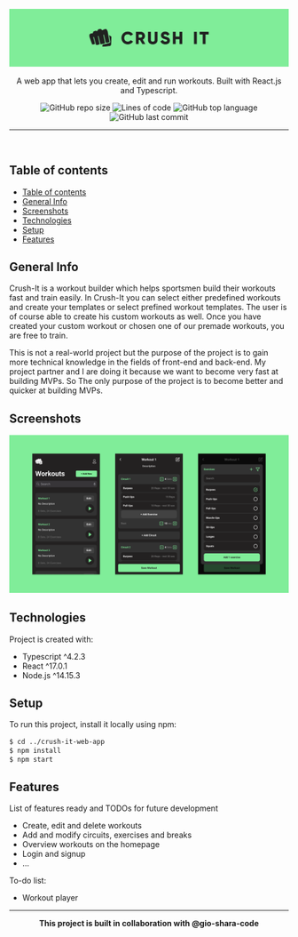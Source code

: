 ![Crush It Cover](./client/src/images/crush_it_cover.png)

<div align="center">

A web app that lets you create, edit and run workouts. Built with React.js and Typescript.

![GitHub repo size](https://img.shields.io/github/repo-size/humamaboalraja/ticketit?style=flat-square)
![Lines of code](https://img.shields.io/tokei/lines/github/humamaboalraja/ticketit?style=flat-square)
![GitHub top language](https://img.shields.io/github/languages/top/humamaboalraja/ticketit?style=flat-square)
![GitHub last commit](https://img.shields.io/github/last-commit/humamaboalraja/ticketit?style=flat-square)

</div>

---

<br>

## Table of contents

- [Table of contents](#table-of-contents)
- [General Info](#general-info)
- [Screenshots](#screenshots)
- [Technologies](#technologies)
- [Setup](#setup)
- [Features](#features)

## General Info

Crush-It is a workout builder which helps sportsmen build their workouts fast and train easily. In Crush-It you can select either predefined workouts and create your templates or select prefined workout templates. The user is of course able to create his custom workouts as well. Once you have created your custom workout or chosen one of our premade workouts, you are free to train.

This is not a real-world project but the purpose of the project is to gain more technical knowledge in the fields of front-end and back-end. My project partner and I are doing it because we want to become very fast at building MVPs. So The only purpose of the project is to become better and quicker at building MVPs.

## Screenshots

![Crush It Demo](./client/src/images/crush_it_demo.png)

## Technologies

Project is created with:

- Typescript ^4.2.3
- React ^17.0.1
- Node.js ^14.15.3

## Setup

To run this project, install it locally using npm:

```
$ cd ../crush-it-web-app
$ npm install
$ npm start
```

## Features

List of features ready and TODOs for future development

- Create, edit and delete workouts
- Add and modify circuits, exercises and breaks
- Overview workouts on the homepage
- Login and signup
- ...

To-do list:

- Workout player

---

<div align="center">

**This project is built in collaboration with @gio-shara-code**

</div>
